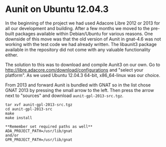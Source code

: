 Aunit on Ubuntu 12.04.3
=======================
In the beginning of the project we had used Adacore Libre 2012 or 2013 for all
our development and building. After a few months we moved to the pre-built
packages available within Debian/Ubuntu for various reasons. One downside of
this move was that the old version of Aunit in gnat-4.6 was not working with
the test code we had already written. The libaunit3 package available in the
repository did not come with any valuable functionality either.

The solution to this was to download and compile Aunit3 on our own. Go to
http://libre.adacore.com/download/configurations and "select your platform".
As we used Ubuntu 12.04.3 64-bit, x86_64-linux was our choice.

From 2013 and forward Aunit is bundled with GNAT so in the list
chose GNAT 2013 by pressing the small arrow to the left. Then press the arrow
next to "sources" and download ```aunit-gpl-2013-src.tgz```.

```
tar xvf aunit-gpl-2013-src.tgz
cd aunit-gpl-2013-src
make
make install

**Remember set required paths as well**
ADA_PROJECT_PATH=/usr/lib/gnat
and/or
GPR_PROJECT_PATH=/usr/lib/gnat
```
